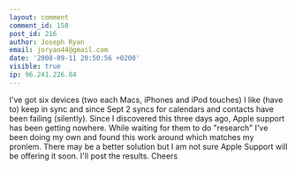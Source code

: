 ```yaml
---
layout: comment
comment_id: 158
post_id: 216
author: Joseph Ryan
email: joryan44@gmail.com
date: '2008-09-11 20:50:56 +0200'
visible: true
ip: 96.241.226.84
---
```

I've got six devices (two each Macs, iPhones and iPod touches) I like (have to) keep in sync and since Sept 2 syncs for calendars and contacts have been failing (silently). Since I discovered this three days ago, Apple support has been getting nowhere. While waiting for them to do "research" I've been doing my own and found this work around which matches my pronlem. There may be a better solution but I am not sure Apple Support will be offering it soon. I'll post the results. 
Cheers
